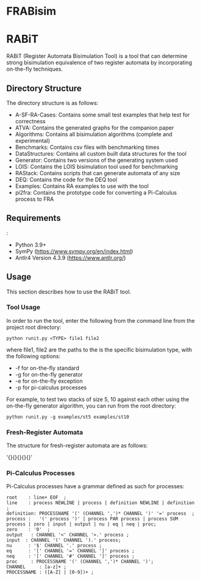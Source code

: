 # FRABisim

<h1>RABiT</h1>
</hr>
RABiT (Register Automata Bisimulation Tool) is a tool that can determine strong bisimulation equivalence of two register automata by incorporating on-the-fly techniques.
<h2>Directory Structure</h2>
The directory structure is as follows:

- A-SF-RA-Cases: Contains some small test examples that help test for correctness
- ATVA: Contains the generated graphs for the companion paper
- Algorithms: Contains all bisimulation algorithms (complete and experimental)
- Benchmarks: Contains csv files with benchmarking times
- DataStructures: Contains all custom built data structures for the tool
- Generator: Contains two versions of the generating system used
- LOIS: Contains the LOIS bisimulation tool used for benchmarking
- RAStack: Contains scripts that can generate automata of any size
- DEQ: Contains the code for the DEQ tool
- Examples: Contains RA examples to use with the tool
- pi2fra: Contains the prototype code for converting a Pi-Calculus process to FRA

<h2>Requirements</h2>:

- Python 3.9+
- SymPy (https://www.sympy.org/en/index.html)
- Antlr4 Version 4.3.9 (https://www.antlr.org/)

<h2>Usage</h2>
This section describes how to use the RABiT tool.

<h3>Tool Usage</h3>
In order to run the tool, enter the following from the command line from the project root directory:

`python runit.py <TYPE> file1 file2 `

where file1, file2 are the paths to the  <TYPE> is the specific bisimulation type, with the following options:
  
- -f for on-the-fly standard
- -g for on-the-fly generator
- -e for on-the-fly exception
- -p for pi-calculus processes

For example, to test two stacks of size 5, 10 against each other using the on-the-fly generator algorithm, you can run from the root directory:
  
`python runit.py -g examples/st5 examples/st10`

<h3>Fresh-Register Automata</h3>
The structure for fresh-register automata are as follows:
  
'{<States>}{<initial state>}{<available registers>}{<Transition function>}{<final states>}'

<h3>Pi-Calculus Processes</h3>
Pi-Calculus processes have a grammar defined as such for processes:
  
```
root    : line+ EOF  ;
line    : process NEWLINE | process | definition NEWLINE | definition ;
definition: PROCESSNAME '(' (CHANNEL ',')* CHANNEL ')' '=' process  ;
process :   '(' process ')' | process PAR process | process SUM process | zero | input | output | nu | eq | neq | proc;
zero    : '0'  ;
output   : CHANNEL '<' CHANNEL '>.' process ;
input  : CHANNEL '(' CHANNEL ').' process;
nu      : '$' CHANNEL '.' process ;
eq      : '[' CHANNEL '=' CHANNEL ']' process ;
neq     : '[' CHANNEL '#' CHANNEL ']' process ;
proc     : PROCESSNAME '(' (CHANNEL ',')* CHANNEL ')';
CHANNEL     : [a-z]+ ;
PROCESSNAME : ([A-Z] | [0-9])+ ;
```
